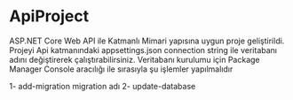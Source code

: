 # ApiProject
ASP.NET Core Web API ile Katmanlı Mimari yapısına uygun proje geliştirildi.
Projeyi Api katmanındaki appsettings.json connection string ile veritabanı adını değiştirerek çalıştırabilirsiniz.
Veritabanı kurulumu için Package Manager Console aracılığı ile sırasıyla şu işlemler yapılmalıdır

1- add-migration migration adı 2- update-database
